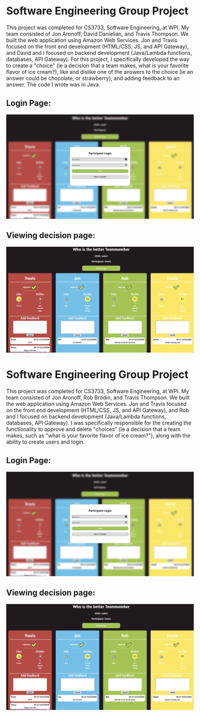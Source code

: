 # Software Engineering Group Project

This project was completed for CS3733, Software Engineering, at WPI. My team consisted of Jon Aronoff, David Danielian, and Travis Thompson. We built the web application using Amazon Web Services. Jon and Travis focused on the front end development (HTML/CSS, JS, and API Gateway), and David and I focused on backend development (Java/Lambda functions, databases, API Gateway). For this project, I specifically developed the way to create a "choice" (ie a decision that a team makes, what is your favorite flavor of ice cream?), like and dislike one of the answers to the choice (ie an answer could be chocolate, or strawberry), and adding feedback to an answer. The code I wrote was in Java.

## Login Page:
![](screenshotLogin.png)

## Viewing decision page:
![](screenshotChoice.png)

# Software Engineering Group Project

This project was completed for CS3733, Software Engineering, at WPI. My team consisted of Jon Aronoff, Rob Brodin, and Travis Thompson. We built the web application using Amazon Web Services. Jon and Travis focused on the front end development (HTML/CSS, JS, and API Gateway), and Rob and I focused on backend development (Java/Lambda functions, databases, API Gateway). I was specifically responsible for the creating the functionality to approve and delete "choices" (ie a decision that a team makes, such as "what is your favorite flavor of ice cream?"), along with the ability to create users and login.

## Login Page:
![](screenshotLogin.png)

## Viewing decision page:
![](screenshotChoice.png)
